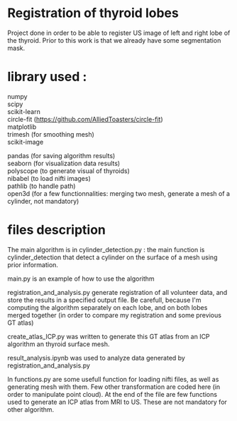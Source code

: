 # Registration of thyroid lobes

Project done in order to be able to register US image of left and right lobe of the thyroid. Prior to this work is that we already have some segmentation mask.

# library used :

numpy \
scipy \
scikit-learn \
circle-fit (https://github.com/AlliedToasters/circle-fit) \
matplotlib \
trimesh (for smoothing mesh) \
scikit-image 

pandas (for saving algorithm results) \
seaborn (for visualization data results) \
polyscope (to generate visual of thyroids) \
nibabel (to load nifti images) \
pathlib (to handle path) \
open3d (for a few functionnalities: merging two mesh, generate a mesh of a cylinder, not mandatory) 

# files description 

The main algorithm is in cylinder_detection.py : the main function is cylinder_detection that detect a cylinder on the surface of a mesh using prior information. 

main.py is an example of how to use the algorithm 

registration_and_analysis.py generate registration of all volunteer data, and store the results in a specified output file. Be carefull, because I'm computing the algorithm separately on each lobe, and on both lobes merged together (in order to compare my registration and some previous GT atlas) 

create_atlas_ICP.py was written to generate this GT atlas from an ICP algorithm an thyroid surface mesh. 

result_analysis.ipynb was used to analyze data generated by registration_and_analysis.py  


In functions.py are some usefull function for loading nifti files, as well as generating mesh with them. Few other transformation are coded here (in order to manipulate point cloud). At the end of the file are few functions used to generate an ICP atlas from MRI to US. These are not mandatory for other algorithm. 
